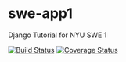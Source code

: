 # swe-app1

Django Tutorial for NYU SWE 1

[![Build Status](https://app.travis-ci.com/joeleu/swe-app1.svg?branch=main)](https://app.travis-ci.com/joeleu/swe-app1)
[![Coverage Status](https://coveralls.io/repos/github/joeleu/swe-app1/badge.svg)](https://coveralls.io/github/joeleu/swe-app1)
